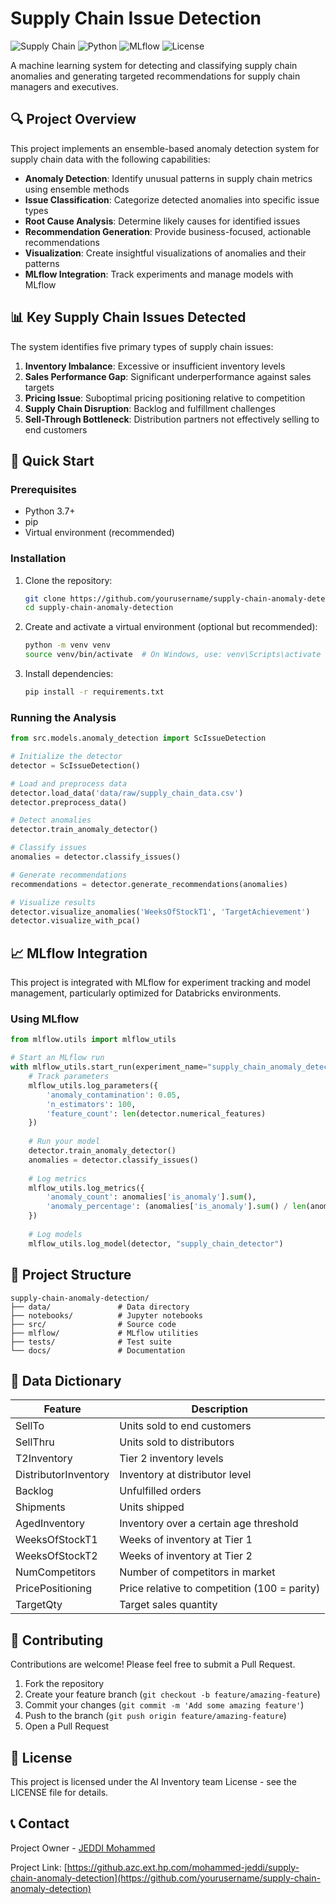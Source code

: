 # Supply Chain Issue Detection

![Supply Chain](https://img.shields.io/badge/Supply%20Chain-Anomaly%20Detection-red)
![Python](https://img.shields.io/badge/Python-3.7%2B-brightgreen)
![MLflow](https://img.shields.io/badge/MLflow-Integrated-orange)
![License](https://img.shields.io/badge/License-HP-blue)

A machine learning system for detecting and classifying supply chain anomalies and generating targeted recommendations for supply chain managers and executives.

## 🔍 Project Overview

This project implements an ensemble-based anomaly detection system for supply chain data with the following capabilities:

- **Anomaly Detection**: Identify unusual patterns in supply chain metrics using ensemble methods
- **Issue Classification**: Categorize detected anomalies into specific issue types
- **Root Cause Analysis**: Determine likely causes for identified issues
- **Recommendation Generation**: Provide business-focused, actionable recommendations
- **Visualization**: Create insightful visualizations of anomalies and their patterns
- **MLflow Integration**: Track experiments and manage models with MLflow

## 📊 Key Supply Chain Issues Detected

The system identifies five primary types of supply chain issues:

1. **Inventory Imbalance**: Excessive or insufficient inventory levels
2. **Sales Performance Gap**: Significant underperformance against sales targets
3. **Pricing Issue**: Suboptimal pricing positioning relative to competition
4. **Supply Chain Disruption**: Backlog and fulfillment challenges
5. **Sell-Through Bottleneck**: Distribution partners not effectively selling to end customers

## 🚀 Quick Start

### Prerequisites

- Python 3.7+
- pip
- Virtual environment (recommended)

### Installation

1. Clone the repository:
   ```bash
   git clone https://github.com/yourusername/supply-chain-anomaly-detection.git
   cd supply-chain-anomaly-detection
   ```

2. Create and activate a virtual environment (optional but recommended):
   ```bash
   python -m venv venv
   source venv/bin/activate  # On Windows, use: venv\Scripts\activate
   ```

3. Install dependencies:
   ```bash
   pip install -r requirements.txt
   ```

### Running the Analysis

```python
from src.models.anomaly_detection import ScIssueDetection

# Initialize the detector
detector = ScIssueDetection()

# Load and preprocess data
detector.load_data('data/raw/supply_chain_data.csv')
detector.preprocess_data()

# Detect anomalies
detector.train_anomaly_detector()

# Classify issues
anomalies = detector.classify_issues()

# Generate recommendations
recommendations = detector.generate_recommendations(anomalies)

# Visualize results
detector.visualize_anomalies('WeeksOfStockT1', 'TargetAchievement')
detector.visualize_with_pca()
```

## 📈 MLflow Integration

This project is integrated with MLflow for experiment tracking and model management, particularly optimized for Databricks environments.

### Using MLflow

```python
from mlflow.utils import mlflow_utils

# Start an MLflow run
with mlflow_utils.start_run(experiment_name="supply_chain_anomaly_detection"):
    # Track parameters
    mlflow_utils.log_parameters({
        'anomaly_contamination': 0.05,
        'n_estimators': 100,
        'feature_count': len(detector.numerical_features)
    })
    
    # Run your model
    detector.train_anomaly_detector()
    anomalies = detector.classify_issues()
    
    # Log metrics
    mlflow_utils.log_metrics({
        'anomaly_count': anomalies['is_anomaly'].sum(),
        'anomaly_percentage': (anomalies['is_anomaly'].sum() / len(anomalies)) * 100
    })
    
    # Log models
    mlflow_utils.log_model(detector, "supply_chain_detector")
```

## 📁 Project Structure

```
supply-chain-anomaly-detection/
├── data/               # Data directory
├── notebooks/          # Jupyter notebooks
├── src/                # Source code
├── mlflow/             # MLflow utilities
├── tests/              # Test suite
└── docs/               # Documentation
```

## 📝 Data Dictionary

| Feature | Description |
|---------|-------------|
| SellTo | Units sold to end customers |
| SellThru | Units sold to distributors |
| T2Inventory | Tier 2 inventory levels |
| DistributorInventory | Inventory at distributor level |
| Backlog | Unfulfilled orders |
| Shipments | Units shipped |
| AgedInventory | Inventory over a certain age threshold |
| WeeksOfStockT1 | Weeks of inventory at Tier 1 |
| WeeksOfStockT2 | Weeks of inventory at Tier 2 |
| NumCompetitors | Number of competitors in market |
| PricePositioning | Price relative to competition (100 = parity) |
| TargetQty | Target sales quantity |

## 🤝 Contributing

Contributions are welcome! Please feel free to submit a Pull Request.

1. Fork the repository
2. Create your feature branch (`git checkout -b feature/amazing-feature`)
3. Commit your changes (`git commit -m 'Add some amazing feature'`)
4. Push to the branch (`git push origin feature/amazing-feature`)
5. Open a Pull Request

## 📄 License

This project is licensed under the AI Inventory team License - see the LICENSE file for details.

## 📞 Contact

Project Owner - [JEDDI Mohammed](mailto:mohammed.jeddi@hp.com)

Project Link: [https://github.azc.ext.hp.com/mohammed-jeddi/supply-chain-anomaly-detection](https://github.com/yourusername/supply-chain-anomaly-detection)
